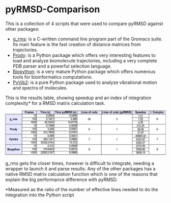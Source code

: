 pyRMSD-Comparison
=================

This is a collection of 4 scripts that were used to compare pyRMSD against other packages:  

* [g_rms](http://www.gromacs.org/): is a C-written command line program part of the Gromacs suite. Its main feature is the fast creation of distance matrices from trajectories.  
* [Prody](http://www.csb.pitt.edu/prody/#&panel1-1): is a Python package which offers very interesting features to load and analyze biomolecule trajectories, including a very complete PDB parser and a powerful selection language.  
* [Biopython](http://biopython.org/wiki/Main_Page): is a very mature Python package which offers numerous tools for  bioinformatics computations.  
* [PyVib2](http://pyvib2.sourceforge.net/): is a pure Python package used to analyze vibrational motion and spectra of molecules.  

This is the results table, showing speedup and an index of integration complexity\* for a RMSD matrix calculation task.  
  
<img src='table.png'></img>  

g_rms gets the closer times, however is difficult to integrate, needing a wrapper to launch it and parse results. Any of the other packages has a native RMSD matrix calculation function which is one of the reasons that explain the big performance difference with pyRMSD.  


\*Measured as the ratio of the number of effective lines needed to do the integration into the Python script